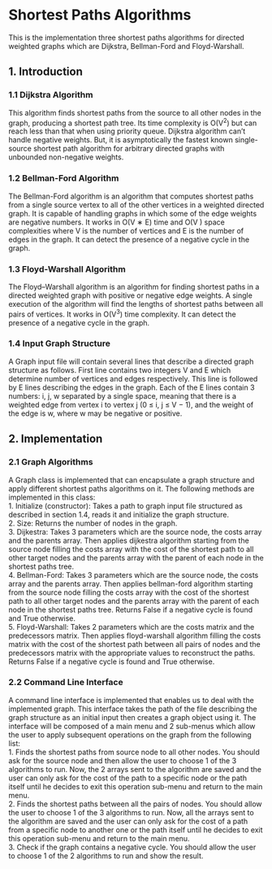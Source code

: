 # Shortest Paths Algorithms
This is the implementation three shortest paths algorithms for directed weighted graphs which are Dijkstra, Bellman-Ford and Floyd-Warshall.

## 1. Introduction

### 1.1 Dijkstra Algorithm
<p>
  This algorithm finds shortest paths from the source to all other nodes in the graph, producing a shortest path tree. Its time complexity is O(V<sup>2</sup>) but can reach less than that when using priority queue. Dijkstra algorithm can’t handle negative weights. But, it is asymptotically the fastest known single-source shortest path algorithm for arbitrary directed graphs with unbounded non-negative weights.
</p>
 
### 1.2 Bellman-Ford Algorithm
<p>
  The Bellman-Ford algorithm is an algorithm that computes shortest paths from a single source vertex to all of the other vertices in a weighted directed graph. It is capable of handling graphs in which some of the edge weights are negative numbers. It works in O(V ∗ E) time and O(V ) space complexities where V is the number of vertices and E is the number of edges in the graph. It can detect the presence of a negative cycle in the graph.
</p>

### 1.3 Floyd-Warshall Algorithm
<p>
  The Floyd–Warshall algorithm is an algorithm for finding shortest paths in a directed weighted graph with positive or negative edge weights. A single execution of the algorithm will find the lengths of shortest paths between all pairs of vertices. It works in O(V<sup>3</sup>) time complexity. It can detect the presence of a negative cycle in the graph.
</p>

### 1.4 Input Graph Structure
<p>
  A Graph input file will contain several lines that describe a directed graph structure as follows. First line contains two integers V and E which determine number of vertices and edges respectively. This line is followed by E lines describing the edges in the graph. Each of the E lines contain 3 numbers: i, j, w separated by a single space, meaning that there is a weighted edge from vertex i to vertex j (0 ≤ i, j ≤ V − 1), and the weight of the edge is w, where w may be negative or positive.
</p>

## 2. Implementation

### 2.1 Graph Algorithms
<p>
  A Graph class is implemented that can encapsulate a graph structure and apply different shortest paths algorithms on it. The following methods are implemented  in this class:<br>
1. Initialize (constructor): Takes a path to graph input file structured as described in section 1.4, reads it and initialize the graph structure.<br>
2. Size: Returns the number of nodes in the graph.<br>
3. Dijkestra: Takes 3 parameters which are the source node, the costs array and the parents array. Then applies dijkestra algorithm starting from the source node filling the costs array with the cost of the shortest path to all other target nodes and the parents array with the parent of each node in the shortest paths tree.<br>
4. Bellman-Ford: Takes 3 parameters which are the source node, the costs array and the parents array. Then applies bellman-ford algorithm starting from the source node filling the costs array with the cost of the shortest path to all other target nodes and the parents array with the parent of each node in the shortest paths tree. Returns False if a negative cycle is found and True otherwise.<br>
5. Floyd-Warshall: Takes 2 parameters which are the costs matrix and the predecessors matrix. Then applies floyd-warshall algorithm filling the costs matrix with the cost of the shortest path between all pairs of nodes and the predecessors matrix with the appropriate values to reconstruct the paths. Returns False if a negative cycle is found and True otherwise.<br>
</p>

### 2.2 Command Line Interface
<p>
  A command line interface is implemented that enables us to deal with the implemented graph. This interface takes the path of the file describing the graph structure as an initial input then creates a graph object using it. The interface will be composed of a main menu and 2 sub-menus which allow the user to apply subsequent operations on the graph from the following list:<br>
  1. Finds the shortest paths from source node to all other nodes. You should ask for the source node and then allow the user to choose 1 of the 3 algorithms to run. Now, the 2 arrays sent to the algorithm are saved and the user can only ask for the cost of the path to a specific node or the path itself until he decides to exit this operation sub-menu and return to the main menu.<br>
  2. Finds the shortest paths between all the pairs of nodes. You should allow the user to choose 1 of the 3 algorithms to run. Now, all the arrays sent to the algorithm are saved and the user can only ask for the cost of a path from a specific node to another one or the path itself until he decides to exit this operation sub-menu and return to the main menu.<br>
  3. Check if the graph contains a negative cycle. You should allow the user to choose 1 of the 2 algorithms to run and show the result.<br>

